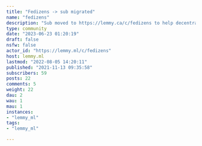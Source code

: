 ```yaml
---
title: "Fedizens -> sub migrated" 
name: "fedizens"
description: "Sub moved to https://lemmy.ca/c/fedizens to help decentralize lemmyIf you can't post there, feel free to continue posting here"
type: community
date: "2023-06-23 01:20:19"
draft: false
nsfw: false
actor_id: "https://lemmy.ml/c/fedizens"
host: lemmy.ml
lastmod: "2022-08-05 14:20:11"
published: "2021-11-13 09:35:58"
subscribers: 59
posts: 22
comments: 5
weight: 22
dau: 2
wau: 1
mau: 1
instances:
- "lemmy_ml"
tags: 
- "lemmy_ml"

---
```

